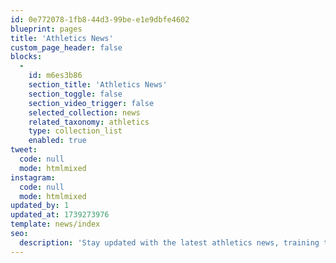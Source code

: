 ```yaml
---
id: 0e772078-1fb8-44d3-99be-e1e9dbfe4602
blueprint: pages
title: 'Athletics News'
custom_page_header: false
blocks:
  -
    id: m6es3b86
    section_title: 'Athletics News'
    section_toggle: false
    section_video_trigger: false
    selected_collection: news
    related_taxonomy: athletics
    type: collection_list
    enabled: true
tweet:
  code: null
  mode: htmlmixed
instagram:
  code: null
  mode: htmlmixed
updated_by: 1
updated_at: 1739273976
template: news/index
seo:
  description: 'Stay updated with the latest athletics news, training tips, and updates from Mahd Sports Academy. Explore expert insights, event highlights, and strategies to excel in track and field.'
---
```

